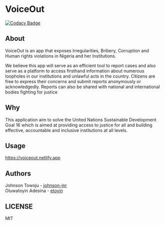 # VoiceOut

[![Codacy Badge](https://api.codacy.com/project/badge/Grade/4aa27a34f790424ea6b234f4eb9ff647)](https://app.codacy.com/gh/BuildForSDG/voiceout-api?utm_source=github.com&utm_medium=referral&utm_content=BuildForSDG/voiceout-api&utm_campaign=Badge_Grade_Dashboard)

## About

VoiceOut is an app that exposes Irregularities, Bribery, Corruption and Human rights violations in Nigeria and her Institutions. 
 
We believe this app will serve as an efficient tool to report cases and also serve as a platform to access firsthand information about numerous loopholes in our institutions and unlawful acts in the country. Citizens are free to express their concerns and submit reports anonymously or acknowledgedly. Reports can also be shared with national and international bodies fighting for justice<br/>

## Why

This application aim to solve the United Nations Sustainable Development Goal 16 which is aimed at providing access to justice for all and building effective, accountable and inclusive institutions at all levels.<br/>

## Usage
<https://voiceout.netlify.app>

## Authors

Johnson Towoju - [johnson-jnr](github.com/johnson-jnr) <br/>
Oluwatoyin Adesina - [etoyin](github.com/etoyin)

## LICENSE
MIT
